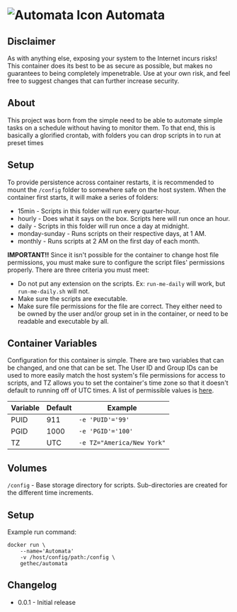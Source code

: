 # ![Automata Icon](https://bitbucket.org/Gethec/automata/raw/master/resources/automata-small.png) Automata #

## Disclaimer ##
As with anything else, exposing your system to the Internet incurs risks!  This container does its best to be as secure as possible, but makes no guarantees to being completely impenetrable.  Use at your own risk, and feel free to suggest changes that can further increase security.

## About ##
This project was born from the simple need to be able to automate simple tasks on a schedule without having to monitor them.  To that end, this is basically a glorified crontab, with folders you can drop scripts in to run at preset times

## Setup ##
To provide persistence across container restarts, it is recommended to mount the `/config` folder to somewhere safe on the host system.  When the container first starts, it will make a series of folders:

* 15min - Scripts in this folder will run every quarter-hour.
* hourly - Does what it says on the box.  Scripts here will run once an hour.
* daily - Scripts in this folder will run once a day at midnight.
* monday-sunday - Runs scripts on their respective days, at 1 AM.
* monthly - Runs scripts at 2 AM on the first day of each month.

**IMPORTANT!!**  Since it isn't possible for the container to change host file permissions, you must make sure to configure the script files' permissions properly.  There are three criteria you must meet:

* Do not put any extension on the scripts.  Ex: `run-me-daily` will work, but `run-me-daily.sh` will not.
* Make sure the scripts are executable.
* Make sure file permissions for the file are correct.  They either need to be owned by the user and/or group set in in the container, or need to be readable and executable by all.

## Container Variables ##
Configuration for this container is simple.  There are two variables that can be changed, and one that can be set.  The User ID and Group IDs can be used to more easily match the host system's file permissions for access to scripts, and TZ allows you to set the container's time zone so that it doesn't default to running off of UTC times.  A list of permissible values is [here](https://en.wikipedia.org/wiki/List_of_tz_database_time_zones).

| Variable | Default | Example |
|----------|---------|---------|
| PUID | 911 | `-e 'PUID'='99'` |
| PGID | 1000 | `-e 'PGID'='100'` |
| TZ | UTC | `-e TZ="America/New York"` |

## Volumes ##
`/config` - Base storage directory for scripts.  Sub-directories are created for the different time increments.

## Setup ##
Example run command:

    docker run \
        --name='Automata'
        -v /host/config/path:/config \
        gethec/automata

## Changelog ##
* 0.0.1 - Initial release